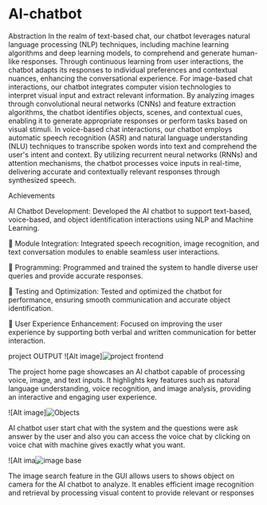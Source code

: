 # AI-chatbot
Abstraction
        In the realm of text-based chat, our chatbot leverages natural language processing (NLP) techniques, including machine learning algorithms and deep learning models, to comprehend and generate human-like responses. Through continuous learning from user interactions, the chatbot adapts its responses to individual preferences and contextual nuances, enhancing the conversational experience.
	For image-based chat interactions, our chatbot integrates computer vision technologies to interpret visual input and extract relevant information. By analyzing images through convolutional neural networks (CNNs) and feature extraction algorithms, the chatbot identifies objects, scenes, and contextual cues, enabling it to generate appropriate responses or perform tasks based on visual stimuli.
	In voice-based chat interactions, our chatbot employs automatic speech recognition (ASR) and natural language understanding (NLU) techniques to transcribe spoken words into text and comprehend the user's intent and context. By utilizing recurrent neural networks (RNNs) and attention mechanisms, the chatbot processes voice inputs in real-time, delivering accurate and contextually relevant responses through synthesized speech.

Achievements
 
AI Chatbot Development: Developed the AI chatbot to support text-based, voice-based, and object 
identification interactions using NLP and Machine Learning.

 Module Integration: Integrated speech recognition, image recognition, and text conversation modules 
to enable seamless user interactions.

 Programming: Programmed and trained the system to handle diverse user queries and provide accurate 
responses.

 Testing and Optimization: Tested and optimized the chatbot for performance, ensuring smooth 
communication and accurate object identification.

 User Experience Enhancement: Focused on improving the user experience by supporting both verbal and 
written communication for better interaction.

project OUTPUT
![Alt image]![project frontend](https://github.com/user-attachments/assets/e8d8ec7d-f811-41b0-850f-dc32444eb66d)

The project home page showcases an AI chatbot capable of processing voice, image, and text inputs. It highlights key features such as natural language understanding, voice recognition, and image analysis, providing an interactive and engaging user experience. 

![Alt image]![Objects](https://github.com/user-attachments/assets/6d7623aa-718a-44be-812b-5ea5ff74e7ed)


AI chatbot user start chat with the system and the questions were ask answer by the user and also you can access the voice chat by clicking on voice chat with machine gives exactly what you want.


![Alt ima![image base](https://github.com/user-attachments/assets/6e29a609-9c94-493a-bcdf-c93e8872a33f)

The image search feature in the GUI allows users to shows object on camera for the AI chatbot to analyze. It enables efficient image recognition and retrieval by processing visual content to provide relevant or responses





